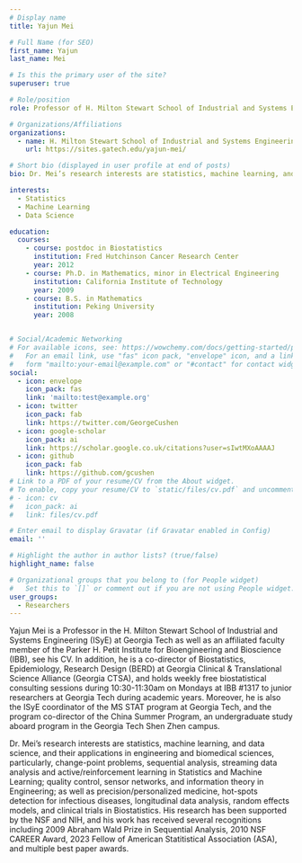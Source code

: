 ```yaml
---
# Display name
title: Yajun Mei

# Full Name (for SEO)
first_name: Yajun
last_name: Mei

# Is this the primary user of the site?
superuser: true

# Role/position
role: Professor of H. Milton Stewart School of Industrial and Systems Engineering

# Organizations/Affiliations
organizations:
  - name: H. Milton Stewart School of Industrial and Systems Engineering
    url: https://sites.gatech.edu/yajun-mei/

# Short bio (displayed in user profile at end of posts)
bio: Dr. Mei’s research interests are statistics, machine learning, and data science, and their applications in engineering and biomedical sciences.

interests:
  - Statistics
  - Machine Learning
  - Data Science

education:
  courses:
    - course: postdoc in Biostatistics
      institution: Fred Hutchinson Cancer Research Center
      year: 2012
    - course: Ph.D. in Mathematics, minor in Electrical Engineering
      institution: California Institute of Technology
      year: 2009
    - course: B.S. in Mathematics
      institution: Peking University
      year: 2008


# Social/Academic Networking
# For available icons, see: https://wowchemy.com/docs/getting-started/page-builder/#icons
#   For an email link, use "fas" icon pack, "envelope" icon, and a link in the
#   form "mailto:your-email@example.com" or "#contact" for contact widget.
social:
  - icon: envelope
    icon_pack: fas
    link: 'mailto:test@example.org'
  - icon: twitter
    icon_pack: fab
    link: https://twitter.com/GeorgeCushen
  - icon: google-scholar
    icon_pack: ai
    link: https://scholar.google.co.uk/citations?user=sIwtMXoAAAAJ
  - icon: github
    icon_pack: fab
    link: https://github.com/gcushen
# Link to a PDF of your resume/CV from the About widget.
# To enable, copy your resume/CV to `static/files/cv.pdf` and uncomment the lines below.
# - icon: cv
#   icon_pack: ai
#   link: files/cv.pdf

# Enter email to display Gravatar (if Gravatar enabled in Config)
email: ''

# Highlight the author in author lists? (true/false)
highlight_name: false

# Organizational groups that you belong to (for People widget)
#   Set this to `[]` or comment out if you are not using People widget.
user_groups:
  - Researchers
---
```


Yajun Mei is a Professor in the H. Milton Stewart School of Industrial and Systems Engineering (ISyE) at Georgia Tech as well as an affiliated faculty member of the Parker H. Petit Institute for Bioengineering and Bioscience (IBB), see his CV. In addition, he is a co-director of Biostatistics, Epidemiology, Research Design (BERD) at Georgia Clinical & Translational Science Alliance  (Georgia CTSA), and holds weekly free biostatistical consulting sessions during 10:30-11:30am on Mondays at IBB #1317 to junior researchers at Georgia Tech during academic years. Moreover, he is also the ISyE coordinator of the MS STAT program at Georgia Tech, and the program co-director of the China Summer Program, an undergraduate study aboard program in the Georgia Tech Shen Zhen campus.

Dr. Mei’s research interests are statistics, machine learning, and data science, and their applications in engineering and biomedical sciences, particularly, change-point problems, sequential analysis, streaming data analysis and active/reinforcement learning in Statistics and Machine Learning; quality control, sensor networks, and information theory in Engineering; as well as precision/personalized medicine, hot-spots detection for infectious diseases, longitudinal data analysis, random effects models, and clinical trials in Biostatistics. His research has been supported by the NSF and NIH, and his work has received several recognitions including 2009 Abraham Wald Prize in Sequential Analysis, 2010 NSF CAREER Award, 2023 Fellow of American Statitistical Association (ASA), and multiple best paper awards.